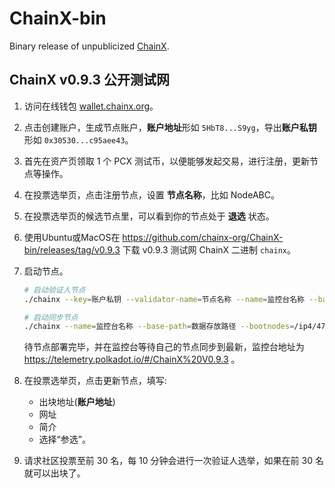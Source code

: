 # ChainX-bin

Binary release of unpublicized [ChainX](https://github.com/chainx-org/ChainX).

## ChainX v0.9.3 公开测试网

1. 访问在线钱包 [wallet.chainx.org](https://wallet.chainx.org)。

2. 点击创建账户，生成节点账户，**账户地址**形如 `5HbT8...S9yg`，导出**账户私钥**形如 `0x30530...c95aee43`。

3. 首先在资产页领取 1 个 PCX 测试币，以便能够发起交易，进行注册，更新节点等操作。

4. 在投票选举页，点击注册节点，设置 **节点名称**，比如 NodeABC。

5. 在投票选举页的候选节点里，可以看到你的节点处于 **退选** 状态。

6. 使用Ubuntu或MacOS在 https://github.com/chainx-org/ChainX-bin/releases/tag/v0.9.3 下载 v0.9.3 测试网 ChainX 二进制 `chainx`。

7. 启动节点。

    ```bash
    # 启动验证人节点
    ./chainx --key=账户私钥 --validator-name=节点名称 --name=监控台名称 --base-path=数据存放路径 --validator --bootnodes=/ip4/47.99.192.159/tcp/31125/p2p/QmRVwRufE4QFwt4o9osP6J3vhCMnpFoAxuG9Gr8AKAXVos --chain=local --pruning archive

    # 启动同步节点
    ./chainx --name=监控台名称 --base-path=数据存放路径 --bootnodes=/ip4/47.99.192.159/tcp/31125/p2p/QmRVwRufE4QFwt4o9osP6J3vhCMnpFoAxuG9Gr8AKAXVos --chain=local --pruning archive 
    ```

    待节点部署完毕，并在监控台等待自己的节点同步到最新，监控台地址为 https://telemetry.polkadot.io/#/ChainX%20V0.9.3 。

9. 在投票选举页，点击更新节点，填写:

    - 出块地址(**账户地址**)
    - 网址
    - 简介
    - 选择“参选”。

10. 请求社区投票至前 30 名，每 10 分钟会进行一次验证人选举，如果在前 30 名就可以出块了。
